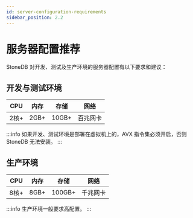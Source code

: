 ```yaml
---
id: server-configuration-requirements
sidebar_position: 2.2
---
```

# 服务器配置推荐

StoneDB 对开发、测试及生产环境的服务器配置有以下要求和建议：

## 开发与测试环境

| CPU | 内存 | 存储 | 网络 |
| --- | --- | --- | --- |
| 2核+ | 2GB+ | 10GB+ | 百兆网卡 |

:::info
如果开发、测试环境是部署在虚拟机上的，AVX 指令集必须开启，否则 StoneDB 无法安装。
:::


## 生产环境

| CPU | 内存 | 存储 | 网络 |
| --- | --- | --- | --- |
| 8核+ | 8GB+ | 100GB+ | 千兆网卡 |

:::info
生产环境一般要求高配置。
:::


